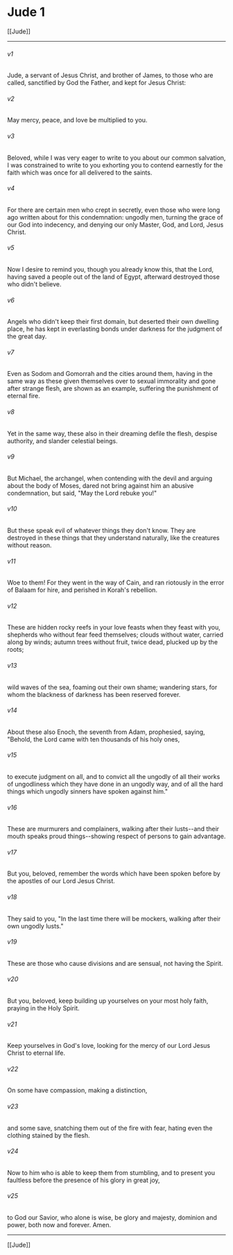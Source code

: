 # Jude 1

[[Jude]]
***



###### v1 
Jude, a servant of Jesus Christ, and brother of James, to those who are called, sanctified by God the Father, and kept for Jesus Christ: 

###### v2 
May mercy, peace, and love be multiplied to you. 

###### v3 
Beloved, while I was very eager to write to you about our common salvation, I was constrained to write to you exhorting you to contend earnestly for the faith which was once for all delivered to the saints. 

###### v4 
For there are certain men who crept in secretly, even those who were long ago written about for this condemnation: ungodly men, turning the grace of our God into indecency, and denying our only Master, God, and Lord, Jesus Christ. 

###### v5 
Now I desire to remind you, though you already know this, that the Lord, having saved a people out of the land of Egypt, afterward destroyed those who didn't believe. 

###### v6 
Angels who didn't keep their first domain, but deserted their own dwelling place, he has kept in everlasting bonds under darkness for the judgment of the great day. 

###### v7 
Even as Sodom and Gomorrah and the cities around them, having in the same way as these given themselves over to sexual immorality and gone after strange flesh, are shown as an example, suffering the punishment of eternal fire. 

###### v8 
Yet in the same way, these also in their dreaming defile the flesh, despise authority, and slander celestial beings. 

###### v9 
But Michael, the archangel, when contending with the devil and arguing about the body of Moses, dared not bring against him an abusive condemnation, but said, "May the Lord rebuke you!" 

###### v10 
But these speak evil of whatever things they don't know. They are destroyed in these things that they understand naturally, like the creatures without reason. 

###### v11 
Woe to them! For they went in the way of Cain, and ran riotously in the error of Balaam for hire, and perished in Korah's rebellion. 

###### v12 
These are hidden rocky reefs in your love feasts when they feast with you, shepherds who without fear feed themselves; clouds without water, carried along by winds; autumn trees without fruit, twice dead, plucked up by the roots; 

###### v13 
wild waves of the sea, foaming out their own shame; wandering stars, for whom the blackness of darkness has been reserved forever. 

###### v14 
About these also Enoch, the seventh from Adam, prophesied, saying, "Behold, the Lord came with ten thousands of his holy ones, 

###### v15 
to execute judgment on all, and to convict all the ungodly of all their works of ungodliness which they have done in an ungodly way, and of all the hard things which ungodly sinners have spoken against him." 

###### v16 
These are murmurers and complainers, walking after their lusts--and their mouth speaks proud things--showing respect of persons to gain advantage. 

###### v17 
But you, beloved, remember the words which have been spoken before by the apostles of our Lord Jesus Christ. 

###### v18 
They said to you, "In the last time there will be mockers, walking after their own ungodly lusts." 

###### v19 
These are those who cause divisions and are sensual, not having the Spirit. 

###### v20 
But you, beloved, keep building up yourselves on your most holy faith, praying in the Holy Spirit. 

###### v21 
Keep yourselves in God's love, looking for the mercy of our Lord Jesus Christ to eternal life. 

###### v22 
On some have compassion, making a distinction, 

###### v23 
and some save, snatching them out of the fire with fear, hating even the clothing stained by the flesh. 

###### v24 
Now to him who is able to keep them from stumbling, and to present you faultless before the presence of his glory in great joy, 

###### v25 
to God our Savior, who alone is wise, be glory and majesty, dominion and power, both now and forever. Amen.

***
[[Jude]]
